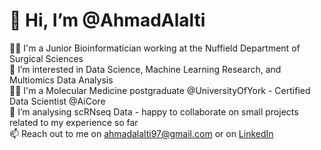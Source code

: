 # 👋 Hi, I’m @AhmadAlalti  
👨‍💻 I'm a Junior Bioinformatician working at the Nuffield Department of Surgical Sciences  
👀 I’m interested in Data Science, Machine Learning Research, and Multiomics Data Analysis  
👨‍🎓 I'm a Molecular Medicine postgraduate @UniversityOfYork - Certified Data Scientist @AiCore  
🧠 I’m analysing scRNseq Data - happy to collaborate on small projects related to my experience so far  
📫 Reach out to me on ahmadalalti97@gmail.com or on [LinkedIn](https://www.linkedin.com/in/ahmadalalti/)
